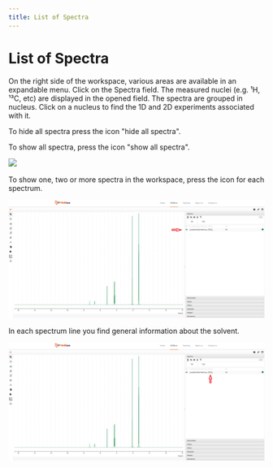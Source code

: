 ```yaml
---
title: List of Spectra
---
```


# List of Spectra

On the right side of the workspace, various areas are available in an expandable menu. Click on the Spectra field. The measured nuclei (e.g. ¹H, ¹³C, etc) are displayed in the opened field. The spectra are grouped in nucleus. Click on a nucleus to find the 1D and 2D experiments associated with it. 

To hide all spectra press the icon "hide all spectra". 

To show all spectra, press the icon "show all spectra". 

![](https://github.com/cheminfo/nmrium-docs/blob/master/docs/10_general/20_list/Hide.gif)

To show one, two or more spectra in the workspace, press the icon for each spectrum. 

![](./select_spectra.png)

In each spectrum line you find general information about the solvent.

![](./solvent.png)
